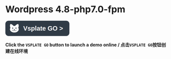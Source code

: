 # Wordpress 4.8-php7.0-fpm

<a href="https://www.vsplate.com/?docker-compose=https://github.com/vsplate/dcenvs/wordpress/4.8-php7.0-fpm"><img alt="VSPLATE GO" src="https://raw.githubusercontent.com/vsplate/images/master/vsgo_btn.png" width="200px"></a>

**Click the `VSPLATE GO` button to launch a demo online / 点击`VSPLATE GO`按钮创建在线环境**